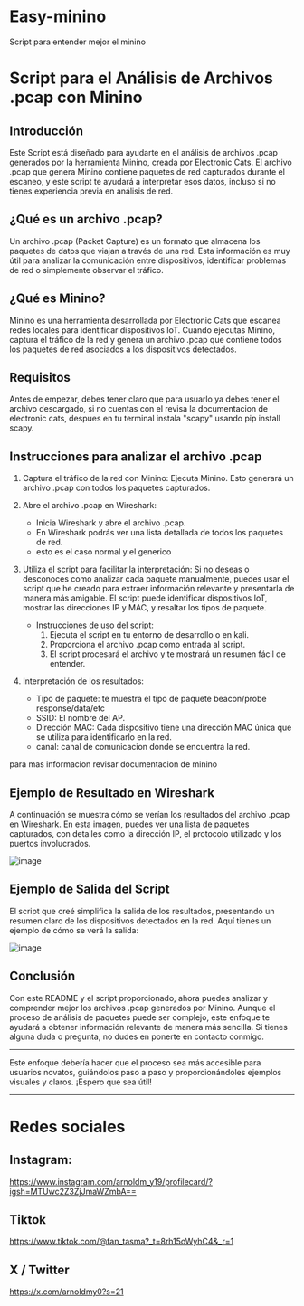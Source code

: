 # Easy-minino
Script para entender mejor el minino

# Script para el Análisis de Archivos .pcap con Minino

## Introducción

Este Script está diseñado para ayudarte en el análisis de archivos .pcap generados por la herramienta Minino, creada por Electronic Cats. El archivo .pcap que genera Minino contiene paquetes de red capturados durante el escaneo, y este script te ayudará a interpretar esos datos, incluso si no tienes experiencia previa en análisis de red.

## ¿Qué es un archivo .pcap?

Un archivo .pcap (Packet Capture) es un formato que almacena los paquetes de datos que viajan a través de una red. Esta información es muy útil para analizar la comunicación entre dispositivos, identificar problemas de red o simplemente observar el tráfico.

## ¿Qué es Minino?

Minino es una herramienta desarrollada por Electronic Cats que escanea redes locales para identificar dispositivos IoT. Cuando ejecutas Minino, captura el tráfico de la red y genera un archivo .pcap que contiene todos los paquetes de red asociados a los dispositivos detectados.

## Requisitos

Antes de empezar, debes tener claro que para usuarlo ya debes tener el archivo descargado, si no cuentas con el revisa la documentacion de electronic cats, despues en tu terminal instala "scapy" usando pip install scapy.

## Instrucciones para analizar el archivo .pcap

1. Captura el tráfico de la red con Minino: Ejecuta Minino. Esto generará un archivo .pcap con todos los paquetes capturados.

2. Abre el archivo .pcap en Wireshark:
   - Inicia Wireshark y abre el archivo .pcap.
   - En Wireshark podrás ver una lista detallada de todos los paquetes de red.
   - esto es el caso normal y el generico

3. Utiliza el script para facilitar la interpretación: Si no deseas o desconoces como analizar cada paquete manualmente, puedes usar el script que he creado para extraer información relevante y presentarla de manera más amigable. El script puede identificar dispositivos IoT, mostrar las direcciones IP y MAC, y resaltar los tipos de paquete.

   - Instrucciones de uso del script:
     1. Ejecuta el script en tu entorno de desarrollo o en kali.
     2. Proporciona el archivo .pcap como entrada al script.
     3. El script procesará el archivo y te mostrará un resumen fácil de entender.

4. Interpretación de los resultados:
   
   - Tipo de paquete: te muestra el tipo de paquete beacon/probe response/data/etc
   - SSID: El  nombre del AP.
   - Dirección MAC: Cada dispositivo tiene una dirección MAC única que se utiliza para identificarlo en la red.
   - canal: canal de comunicacion donde se encuentra la red.
  
para mas informacion revisar documentacion de minino
   

## Ejemplo de Resultado en Wireshark

A continuación se muestra cómo se verían los resultados del archivo .pcap en Wireshark. En esta imagen, puedes ver una lista de paquetes capturados, con detalles como la dirección IP, el protocolo utilizado y los puertos involucrados.

![image](https://github.com/user-attachments/assets/80f64d1a-b5c9-4927-ab76-bcf45aea564e)


## Ejemplo de Salida del Script

El script que creé simplifica la salida de los resultados, presentando un resumen claro de los dispositivos detectados en la red. Aquí tienes un ejemplo de cómo se verá la salida:

![image](https://github.com/user-attachments/assets/22097f4f-2526-4533-afba-f419fd54f7c5)


## Conclusión

Con este README y el script proporcionado, ahora puedes analizar y comprender mejor los archivos .pcap generados por Minino. Aunque el proceso de análisis de paquetes puede ser complejo, este enfoque te ayudará a obtener información relevante de manera más sencilla. Si tienes alguna duda o pregunta, no dudes en ponerte en contacto conmigo.

---

Este enfoque debería hacer que el proceso sea más accesible para usuarios novatos, guiándolos paso a paso y proporcionándoles ejemplos visuales y claros. ¡Espero que sea útil!

----

# Redes sociales

## Instagram:
https://www.instagram.com/arnoldm_y19/profilecard/?igsh=MTUwc2Z3ZjJmaWZmbA==

## Tiktok
https://www.tiktok.com/@fan_tasma?_t=8rh15oWyhC4&_r=1

## X / Twitter
https://x.com/arnoldmy0?s=21

